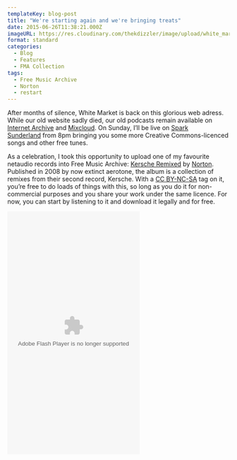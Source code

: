 ```yaml
---
templateKey: blog-post
title: "We're starting again and we're bringing treats"
date: 2015-06-26T11:38:21.000Z
imageURL: https://res.cloudinary.com/thekdizzler/image/upload/white_market/2015/08/Norton-Kersche-Remixed-album-cover.jpg
format: standard
categories:
  - Blog
  - Features
  - FMA Collection
tags:
  - Free Music Archive
  - Norton
  - restart
---
```


After months of silence, White Market is back on this glorious web adress. While our old website sadly died, our old podcasts remain available on [Internet Archive](https://archive.org/search.php?query=creator%3A%22White+Market+Podcast%22) and [Mixcloud](https://www.mixcloud.com/whitemarketpodcast). On Sunday, I’ll be live on [Spark Sunderland](http://www.sparksunderland.com/) from 8pm bringing you some more Creative Commons-licenced songs and other free tunes.

As a celebration, I took this opportunity to upload one of my favourite netaudio records into Free Music Archive: [Kersche Remixed](http://freemusicarchive.org/music/Norton/Kersche_Remixed/) by [Norton](https://www.facebook.com/wearenorton). Published in 2008 by now extinct aerotone, the album is a collection of remixes from their second record, Kersche. With a [CC BY-NC-SA](https://creativecommons.org/licenses/by-nc-sa/4.0/) tag on it, you’re free to do loads of things with this, so long as you do it for non-commercial purposes and you share your work under the same licence. For now, you can start by listening to it and download it legally and for free.

<object width="300" height="550"><param name="movie" value="http://freemusicarchive.org/swf/playlistplayer.swf"><param name="flashvars" value="playlist=http://freemusicarchive.org/services/playlists/embed/album/18486.xml"><param name="allowscriptaccess" value="sameDomain"><embed type="application/x-shockwave-flash" src="http://freemusicarchive.org/swf/playlistplayer.swf" width="300" height="550" flashvars="playlist=http://freemusicarchive.org/services/playlists/embed/album/18486.xml" allowscriptaccess="sameDomain"></object>
